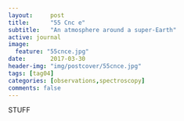 ```yaml
---
layout:     post
title:      "55 Cnc e"
subtitle:   "An atmosphere around a super-Earth"
active: journal
image:
  feature: "55cnce.jpg"
date:       2017-03-30
header-img: "img/postcover/55cnce.jpg"
tags: [tag04]
categories: [observations,spectroscopy]
comments: false
---
```


<p>STUFF</p>